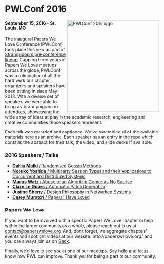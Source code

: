 # PWLConf 2016

<img src="http://images.v25media.com/conf_logo_b.svg" title="PWLConf 2016 logo" align="right" width="300px" height="300px" />

#### September 15, 2016 - St. Louis, MO

The inaugural Papers We Love Conference (PWLConf) took place this year as part of [Strangeloop's pre-conference lineup](http://www.thestrangeloop.com/preconf.html). Capping three years of Papers We Love meetups across the globe, PWLConf was a culmination of all the hard work our chapter organizers and speakers have been putting in since May 2013. With a diverse set of speakers we were able to bring a vibrant program to attendees, showcasing the wide array of ideas at play in the academic research, engineering and creative communities those speakers represent.

Each talk was recorded and captioned. We've assembled all of the available materials here as an archive. Each speaker has an entry in the repo which contains the abstract for their talk, the video, and slide decks if available.

### 2016 Speakers / Talks

- [**Dahlia Malki** / Randomized Gossip Methods](https://github.com/papers-we-love/pwlconf-info/tree/master/2016/dahlia-malkhi)
- [**Nobuko Yoshida** / Multiparty Session Types and their Applications to Concurrent and Distributed Systems](https://github.com/papers-we-love/pwlconf-info/tree/master/2016/nobuko-yoshida)
- [**Marius Watz** / Abuse of an Algorithm Comes as No Suprise](https://github.com/papers-we-love/pwlconf-info/tree/master/2016/marius-watz)
- [**Claire Le Goues** / Automatic Patch Generation](https://github.com/papers-we-love/pwlconf-info/tree/master/2016/claire-legoues)
- [**Justine Sherry** / Design Philosophy in Networked Systems](https://github.com/papers-we-love/pwlconf-info/tree/master/2016/justine-sherry)
- [**Casey Muratori** / Papers I Have Loved](https://github.com/papers-we-love/pwlconf-info/tree/master/2016/casey-muratori)

### Papers We Love

If you want to be involved with a specific Papers We Love chapter or help within the larger community as a whole, please reach out to us at <a href="mailto:contact@paperswelove.org">contact@paperswelove.org</a>. And, don’t forget, we aggregate chapters’ events and spotlight videos at our website, <a href="http://paperswelove.org/">http://paperswelove.org/</a>, and you can always join us on <a href="http://papersweloveslack.herokuapp.com/">Slack</a>.

Finally, we’d love to see you at one of our meetups. Say hello and let us know how PWL can improve. Thank you for being a part of our community.
